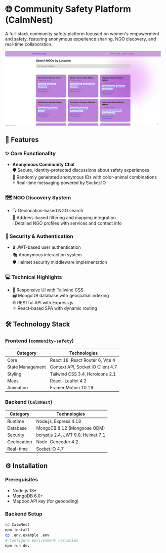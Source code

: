 # 🌐 Community Safety Platform (CalmNest)

A full-stack community safety platform focused on women's empowerment and safety, featuring anonymous experience sharing, NGO discovery, and real-time collaboration.

![Project Banner](./frontend/src/assets/Hack.png) <!-- Add actual screenshot -->

## 🚀 Features

### ✨ Core Functionality
- **Anonymous Community Chat**  
  🛡️ Secure, identity-protected discussions about safety experiences  
  🌈 Randomly generated anonymous IDs with color-animal combinations  
  ⚡ Real-time messaging powered by Socket.IO

### 🗺️ NGO Discovery System
- 🔍 Geolocation-based NGO search  
  📍 Address-based filtering and mapping integration  
  ℹ️ Detailed NGO profiles with services and contact info

### 🔐 Security & Authentication
- 🔒 JWT-based user authentication  
  🎭 Anonymous interaction system  
  🛡️ Helmet security middleware implementation

### 💻 Technical Highlights
- 📱 Responsive UI with Tailwind CSS  
  🗃️ MongoDB database with geospatial indexing  
  🌐 RESTful API with Express.js  
  ⚛️ React-based SPA with dynamic routing

## 🛠️ Technology Stack

### Frontend (`community-safety`)
| Category          | Technologies                                                                 |
|-------------------|------------------------------------------------------------------------------|
| Core              | React 18, React Router 6, Vite 4                                            |
| State Management  | Context API, Socket.IO Client 4.7                                           |
| Styling           | Tailwind CSS 3.4, Heroicons 2.1                                             |
| Maps              | React-Leaflet 4.2                                                           |
| Animation         | Framer Motion 10.16                                                        |

### Backend (`CalmNest`)
| Category          | Technologies                                                                 |
|-------------------|------------------------------------------------------------------------------|
| Runtime           | Node.js, Express 4.18                                                       |
| Database          | MongoDB 8.12 (Mongoose ODM)                                                 |
| Security          | bcryptjs 2.4, JWT 9.0, Helmet 7.1                                           |
| Geolocation       | Node-Geocoder 4.2                                                           |
| Real-time         | Socket.IO 4.7                                                               |

## ⚙️ Installation

### Prerequisites
- Node.js 18+
- MongoDB 6.0+
- Mapbox API key (for geocoding)

### Backend Setup
```bash
cd CalmNest
npm install
cp .env.example .env
# Configure environment variables
npm run dev